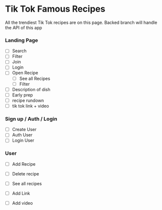 # Tik Tok Famous Recipes
All the trendiest Tik Tok recipes are on this page. Backed branch will handle the API of this app

### Landing Page
- [ ] Search  
- [ ] Filter 
- [ ] Join 
- [ ] Login 
- [ ] Open Recipe
  - [ ] See all Recipes
  - [ ] Filter
- [ ] Description of dish 
- [ ] Early prep
- [ ] recipe rundown
- [ ] tik tok link + video

### Sign up / Auth / Login
- [ ] Create User
- [ ] Auth User
- [ ] Login User

### User
- [ ] Add Recipe
- [ ] Delete recipe
- [ ] See all recipes
- [ ] Add Link
- [ ] Add video

